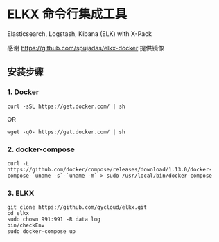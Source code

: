 # ELKX 命令行集成工具
Elasticsearch, Logstash, Kibana (ELK) with X-Pack

感谢 https://github.com/spujadas/elkx-docker 提供镜像


## 安装步骤
### 1. Docker
```
curl -sSL https://get.docker.com/ | sh
```
 OR
```
wget -qO- https://get.docker.com/ | sh
```

### 2. docker-compose
```shell
curl -L https://github.com/docker/compose/releases/download/1.13.0/docker-compose-`uname -s`-`uname -m` > sudo /usr/local/bin/docker-compose
```

### 3. ELKX
```
git clone https://github.com/qycloud/elkx.git
cd elkx
sudo chown 991:991 -R data log
bin/checkEnv
sudo docker-compose up
```
